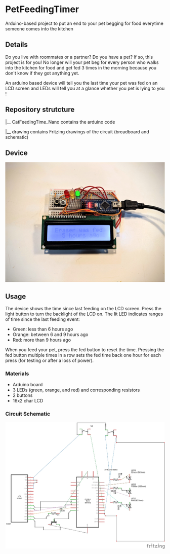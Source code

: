 # PetFeedingTimer
Arduino-based project to put an end to your pet begging for food everytime someone comes into the kitchen


## Details

Do you live with roommates or a partner? Do you have a pet?
If so, this project is for you! No longer will your pet beg for every person who walks into the kitchen for food and get fed 3 times in the morning because you don't know if they got anything yet.

An arduino based device will tell you the last time your pet was fed on an LCD screen and LEDs will tell you at a glance whether you pet is lying to you !

## Repository strutcture

|__ CatFeedingTime_Nano contains the arduino code

|__ drawing contains Fritzing drawings of the circuit (breadboard and schematic)

## Device
![Picture of device](https://github.com/hlgirard/PetFeedingTimer/blob/master/drawing/picture.jpg)

## Usage

The device shows the time since last feeding on the LCD screen. Press the light button to turn the backlight of the LCD on.
The lit LED indicates ranges of time since the last feeding event:
- Green: less than 6 hours ago
- Orange: between 6 and 9 hours ago
- Red: more than 9 hours ago

When you feed your pet, press the fed button to reset the time. Pressing the fed button multiple times in a row sets the fed time back one hour for each press (for testing or after a loss of power).

### Materials

- Arduino board
- 3 LEDs (green, orange, and red) and corresponding resistors
- 2 buttons
- 16x2 char LCD

### Circuit Schematic

![Circuit Schematic](https://github.com/hlgirard/PetFeedingTimer/blob/master/drawing/CatFeedingInfo_Nano_schem.jpg)
